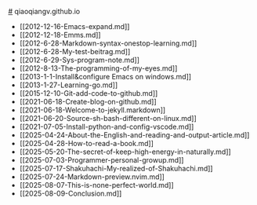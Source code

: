 [#](#) qiaoqiangv.github.io

- [[2012-12-16-Emacs-expand.md]]
- [[2012-12-18-Emms.md]]
- [[2012-6-28-Markdown-syntax-onestop-learning.md]]
- [[2012-6-28-My-test-beitrag.md]]
- [[2012-6-29-Sys-program-note.md]]
- [[2012-8-13-The-programming-of-my-eyes.md]]
- [[2013-1-1-Install&configure Emacs on windows.md]]
- [[2013-1-27-Learning-go.md]]
- [[2015-12-10-Git-add-code-to-github.md]]
- [[2021-06-18-Create-blog-on-github.md]]
- [[2021-06-18-Welcome-to-jekyll.markdown]]
- [[2021-06-20-Source-sh-bash-different-on-linux.md]]
- [[2021-07-05-Install-python-and-config-vscode.md]]
- [[2025-04-24-About-the-English-and-reading-and-output-article.md]]
- [[2025-04-28-How-to-read-a-book.md]]
- [[2025-05-20-The-secret-of-keep-high-energy-in-naturally.md]]
- [[2025-07-03-Programmer-personal-growup.md]]
- [[2025-07-17-Shakuhachi-My-realized-of-Shakuhachi.md]]
- [[2025-07-24-Markdown-preview.nvim.md]]
- [[2025-08-07-This-is-none-perfect-world.md]]
- [[2025-08-09-Conclusion.md]]
